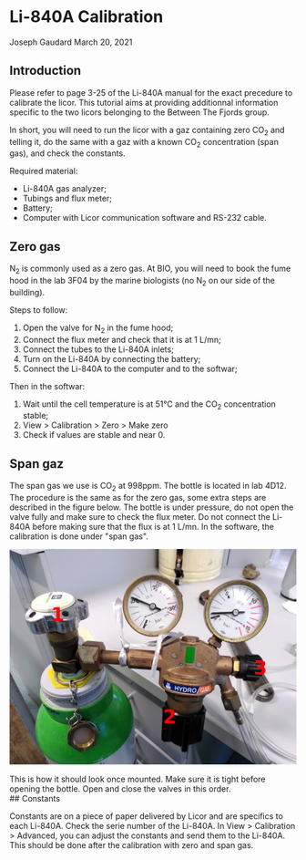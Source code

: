 Li-840A Calibration
================
Joseph Gaudard
March 20, 2021

## Introduction

Please refer to page 3-25 of the Li-840A manual for the exact precedure to calibrate the licor. This tutorial aims at providing additionnal information specific to the two licors belonging to the Between The Fjords group.

In short, you will need to run the licor with a gaz containing zero CO<sub>2</sub> and telling it, do the same with a gaz with a known CO<sub>2</sub> concentration (span gas), and check the constants.

Required material:

-   Li-840A gas analyzer;
-   Tubings and flux meter;
-   Battery;
-   Computer with Licor communication software and RS-232 cable.

## Zero gas

N<sub>2</sub> is commonly used as a zero gas. At BIO, you will need to book the fume hood in the lab 3F04 by the marine biologists (no N<sub>2</sub> on our side of the building).

Steps to follow:

1.  Open the valve for N<sub>2</sub> in the fume hood;
2.  Connect the flux meter and check that it is at 1 L/mn;
3.  Connect the tubes to the Li-840A inlets;
4.  Turn on the Li-840A by connecting the battery;
5.  Connect the Li-840A to the computer and to the softwar;

Then in the softwar:

1.  Wait until the cell temperature is at 51°C and the CO<sub>2</sub> concentration stable;
2.  View &gt; Calibration &gt; Zero &gt; Make zero
3.  Check if values are stable and near 0.

## Span gaz

The span gas we use is CO<sub>2</sub> at 998ppm. The bottle is located in lab 4D12. The procedure is the same as for the zero gas, some extra steps are described in the figure below. The bottle is under pressure, do not open the valve fully and make sure to check the flux meter. Do not connect the Li-840A before making sure that the flux is at 1 L/mn. In the software, the calibration is done under "span gas".

![spangas](co2.jpg)
<figcaption>
This is how it should look once mounted. Make sure it is tight before opening the bottle. Open and close the valves in this order.
</figcaption>
## Constants

Constants are on a piece of paper delivered by Licor and are specifics to each Li-840A. Check the serie number of the Li-840A. In View &gt; Calibration &gt; Advanced, you can adjust the constants and send them to the Li-840A. This should be done after the calibration with zero and span gas.
